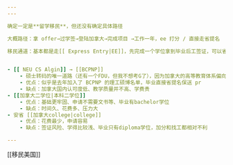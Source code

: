 ```yaml
---
---

确定一定是**留学移民**，但还没有确定具体路径

大概路径：拿 offer→过学签→登陆加拿大→完成项目 →工作一年，ee 打分 / 直接走省提名

移民通道：基本都是走[[ Express Entry|EE]]，先完成一个学位拿到毕业后工签证，可以省提名就省提名600分直接保送，没有就加拿大工作一年加40分走CEC


- [[ NEU CS Algin]] → [[BCPNP]]
	- 硕士转码的唯一道路（还有一个FDU，但我不想考G了），因为加拿大的高等教育体系偏向欧陆，而不像英美那么产业化，转专业几乎不可能
	- 优点：似乎是去年加入了 BCPNP 的理工硕博名单，毕业直接省提名保送 pr
	- 缺点：加拿大国内认可度低、教学质量并不高、学费贵
- [[加拿大二学位|本科二学位]]
	- 优点：基础更牢固、申请不需要文书等、毕业有bachelor学位
	- 缺点：时间久、花费多、压力大
- 安省 [[加拿大college|college]]
	- 优点：花费最少，申请容易
	- 缺点：签证风险、学得比较浅、毕业只有diploma学位，加分和找工都相对不利

---
```

[[移民美国]]